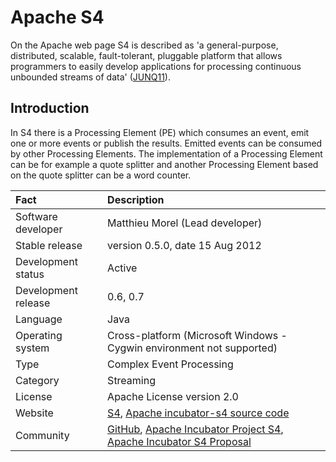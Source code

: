# Apache S4

On the Apache web page S4 is described as 'a general-purpose, distributed, scalable, fault-tolerant, pluggable platform that allows programmers to easily develop applications for processing continuous unbounded streams of data' ([JUNQ11]).

## Introduction

In S4 there is a Processing Element (PE) which consumes an event, emit one or more events or publish the results. Emitted events can be consumed by other Processing Elements. The implementation of a Processing Element can be for example a quote splitter and another Processing Element based on the quote splitter can be a word counter.

| Fact                | Description |
| :--- | :--- |
| Software developer  | Matthieu Morel (Lead developer) |
| Stable release      | version 0.5.0, date 15 Aug 2012 |
| Development status  | Active |
| Development release | 0.6, 0.7 |
| Language            | Java |
| Operating system    | Cross-platform (Microsoft Windows - Cygwin environment not supported) |
| Type                | Complex Event Processing |
| Category            | Streaming |
| License             | Apache License version 2.0 |
| Website             | [S4](http://incubator.apache.org/s4/), [Apache incubator-s4 source code](https://github.com/apache/incubator-s4) |
| Community           | [GitHub](https://github.com/s4/s4), [Apache Incubator Project S4](http://incubator.apache.org/projects/s4.html), [Apache Incubator S4 Proposal](http://wiki.apache.org/incubator/S4Proposal) |


[JUNQ11]: https://github.com/edlich/streamqueue/blob/master/Streaming/references.md#JUNQ11  "Apache S4 Proposal"